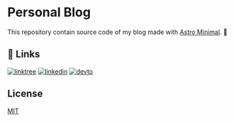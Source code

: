 # Personal Blog

This repository contain source code of my blog made with [Astro Minimal](https://github.com/DomeT99/astro-minimal). 🚀
 
## 🔗 Links

[![linktree](https://img.shields.io/static/v1?message=Linktree&logo=linktree&label=&color=1de9b6&logoColor=white&labelColor=&style=for-the-badge)](https://linktr.ee/domenicotenace)
[![linkedin](https://img.shields.io/badge/linkedin-0A66C2?style=for-the-badge&logo=linkedin&logoColor=white)](https://www.linkedin.com/in/domenico-tenace/)
[![devto](https://img.shields.io/static/v1?message=dev.to&logo=dev.to&label=&color=0A0A0A&logoColor=white&labelColor=&style=for-the-badge)](https://dev.to/dvalin99)

## License

[MIT](https://choosealicense.com/licenses/mit/)